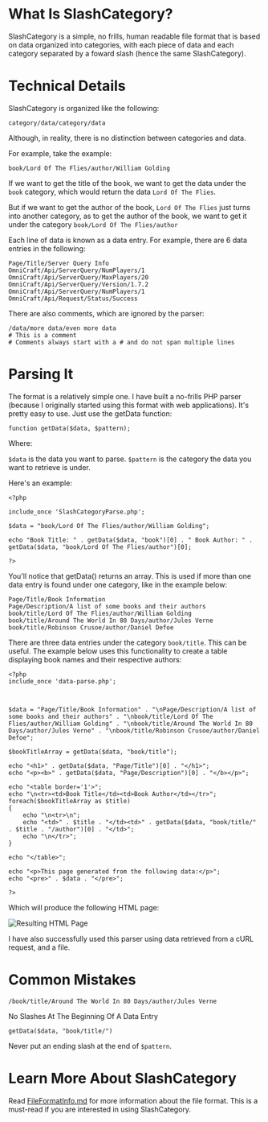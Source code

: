 What Is SlashCategory?
======================

SlashCategory is a simple, no frills, human readable file format that is based on data organized into categories, with each piece of data and each category separated by a foward slash (hence the same SlashCategory).

Technical Details
=================

SlashCategory is organized like the following:

`category/data/category/data`

Although, in reality, there is no distinction between categories and data.

For example, take the example:

`book/Lord Of The Flies/author/William Golding`

If we want to get the title of the book, we want to get the data under the `book` category, which would return the data `Lord Of The Flies`.

But if we want to get the author of the book, `Lord Of The Flies` just turns into another category, as to get the author of the book, we want to get it under the category `book/Lord Of The Flies/author`

Each line of data is known as a data entry. For example, there are 6 data entries in the following:

	Page/Title/Server Query Info
	OmniCraft/Api/ServerQuery/NumPlayers/1
	OmniCraft/Api/ServerQuery/MaxPlayers/20
	OmniCraft/Api/ServerQuery/Version/1.7.2
	OmniCraft/Api/ServerQuery/NumPlayers/1
	OmniCraft/Api/Request/Status/Success
	
There are also comments, which are ignored by the parser:

	/data/more data/even more data
	# This is a comment
	# Comments always start with a # and do not span multiple lines

Parsing It
==========

The format is a relatively simple one. I have built a no-frills PHP parser (because I originally started using this format with web applications). It's pretty easy to use. Just use the getData function:

`function getData($data, $pattern);`

Where:

`$data` is the data you want to parse.
`$pattern` is the category the data you want to retrieve is under.


Here's an example:

	<?php

	include_once 'SlashCategoryParse.php';

	$data = "book/Lord Of The Flies/author/William Golding";

	echo "Book Title: " . getData($data, "book")[0] . " Book Author: " . getData($data, "book/Lord Of The Flies/author")[0];

	?>

You'll notice that getData() returns an array. This is used if more than one data entry is found under one category, like in the example below:

	Page/Title/Book Information
	Page/Description/A list of some books and their authors
	book/title/Lord Of The Flies/author/William Golding
	book/title/Around The World In 80 Days/author/Jules Verne
	book/title/Robinson Crusoe/author/Daniel Defoe

There are three data entries under the category `book/title`. This can be useful. The example below uses this functionality to create a table displaying book names and their respective authors:

	<?php
	include_once 'data-parse.php';



	$data = "Page/Title/Book Information" . "\nPage/Description/A list of some books and their authors" . "\nbook/title/Lord Of The Flies/author/William Golding" . "\nbook/title/Around The World In 80 Days/author/Jules Verne" . "\nbook/title/Robinson Crusoe/author/Daniel Defoe";

	$bookTitleArray = getData($data, "book/title");

	echo "<h1>" . getData($data, "Page/Title")[0] . "</h1>";
	echo "<p><b>" . getData($data, "Page/Description")[0] . "</b></p>";

	echo "<table border='1'>";
	echo "\n<tr><td>Book Title</td><td>Book Author</td></tr>";
	foreach($bookTitleArray as $title)
	{
		echo "\n<tr>\n";
		echo "<td>" . $title . "</td><td>" . getData($data, "book/title/" . $title . "/author")[0] . "</td>";
		echo "\n</tr>";
	}

	echo "</table>";

	echo "<p>This page generated from the following data:</p>";
	echo "<pre>" . $data . "</pre>";

	?>

Which will produce the following HTML page:

![Resulting HTML Page](http://i.imgur.com/JQq3AMV.png?1)
	
I have also successfully used this parser using data retrieved from a cURL request, and a file.

Common Mistakes
===============

`/book/title/Around The World In 80 Days/author/Jules Verne`

No Slashes At The Beginning Of A Data Entry

`getData($data, "book/title/")`

Never put an ending slash at the end of `$pattern`.

Learn More About SlashCategory
==============================

Read [FileFormatInfo.md](FileFormatInfo.md "FileFormatInfo.md") for more information about the file format. This is a must-read if you are interested in using SlashCategory.





